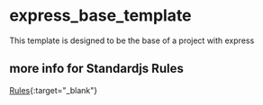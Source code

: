 # express_base_template
This template is designed to be the base of a project with express



## more info for Standardjs Rules

[Rules](https://standardjs.com/rules.html){:target="_blank"}
